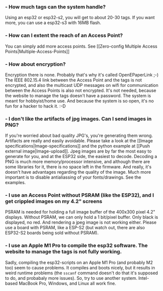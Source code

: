 ### - How much tags can the system handle?

Using an esp32 or esp32-s2, you will get to about 20-30 tags. If you want more, you can use a esp32-s3 with 16MB flash.

### - How can I extent the reach of an Access Point?

You can simply add more access points. See [[Zero-config Multiple Access Points|Multiple-Access-Points]]

### - How about encryption?

Encryption there is none. Probably that's why it's called OpenEPaperLink ;-) The IEEE 802.15.4 link between the Access Point and the tags is not encrypted, and also the multicast UDP messages on wifi for communication between the Access Points is also not encrypted. It's not needed, because the website to manage the tags doesn't have a password. The system is meant for hobbyist/home use. And because the system is so open, it's no fun for a hacker to hack it. :-D

### - I don't like the artifacts of jpg images. Can I send images in PNG?

If you're worried about bad quality JPG's, you're generating them wrong. Artifacts are really and easily avoidable. Please take a look at the [[Image specifications|Image-specifications]] and the python example at [[Push external image|Image-upload]]. Jpeg images are by far the most easy to generate for you, and at the ESP32 side, the easiest to decode. Decoding a PNG is much more memory/processor intensive, and although there are some libraries for it, there is no space left in the firmware. And really, it's doesn't have advantages regarding the quality of the image. Much more important is to disable antialiassing of your fonts/drawings. See the examples.

### - I use an Access Point without PSRAM (like the ESP32), and I get crippled images on my 4.2" screens

PSRAM is needed for holding a full image buffer of the 400x300 pixel 4.2" displays. Without PSRAM, we can only hold a 1 bit/pixel buffer. Only black is displayed, no red. And rendering a jpeg image is not working either. Please use a board with PSRAM, like a ESP-S2 (but watch out, there are also ESP32-S2 boards being sold without PSRAM).

### - I use an Apple M1 Pro to compile the esp32 software. The website to manage the tags is not fully working.

Sadly, compiling the esp32-scripts on an Apple M1 Pro (and probably M2 too) seem to cause problems. It compiles and boots nicely, but it results in weird runtime problems (the `sscanf` command doesn't do that it's supposed to do, and probabaly more issues). So, try to use another system. Intel-based MacBook Pro, Windows, and Linux all work fine.
